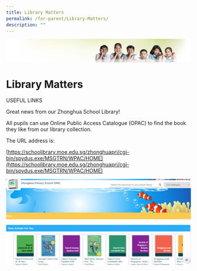 ```yaml
---
title: Library Matters
permalink: /for-parent/Library-Matters/
description: ""
---
```

![](/images/Banner.jpg)

Library Matters
===============

USEFUL LINKS 

  

Great news from our Zhonghua School Library!  

  

All pupils can use Online Public Access Catalogue (OPAC) to find the book they like from our library collection.

  

The URL address is:  

[https://schoolibrary.moe.edu.sg/zhonghuapri/cgi-bin/spydus.exe/MSGTRN/WPAC/HOME](https://schoolibrary.moe.edu.sg/zhonghuapri/cgi-bin/spydus.exe/MSGTRN/WPAC/HOME)

![](/images/Pic1.png)